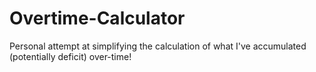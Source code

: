 # Overtime-Calculator
Personal attempt at simplifying the calculation of what I've accumulated (potentially deficit) over-time!
